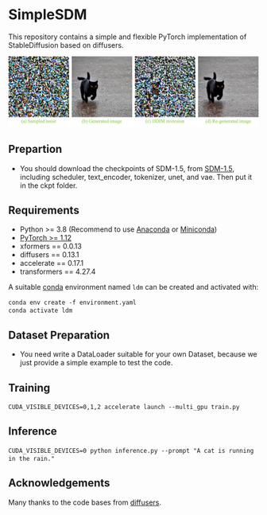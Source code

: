 # SimpleSDM
This repository contains a simple and flexible PyTorch implementation of StableDiffusion based on diffusers.

<div align="center">
   <img src="example/example.png">
</div>

## Prepartion
- You should download the checkpoints of SDM-1.5, from [SDM-1.5](https://huggingface.co/stable-diffusion-v1-5/stable-diffusion-v1-5), including scheduler, text_encoder, tokenizer, unet, and vae. Then put it in the ckpt folder.

## Requirements
- Python >= 3.8 (Recommend to use [Anaconda](https://www.anaconda.com/download/#linux) or [Miniconda](https://docs.conda.io/en/latest/miniconda.html))
- [PyTorch >= 1.12](https://pytorch.org/)
- xformers == 0.0.13
- diffusers == 0.13.1
- accelerate == 0.17.1
- transformers == 4.27.4

A suitable [conda](https://conda.io/) environment named `ldm` can be created
and activated with:

```
conda env create -f environment.yaml
conda activate ldm
```

## Dataset Preparation
- You need write a DataLoader suitable for your own Dataset, because we just provide a simple example to test the code.

## Training
```
CUDA_VISIBLE_DEVICES=0,1,2 accelerate launch --multi_gpu train.py
```

## Inference
```
CUDA_VISIBLE_DEVICES=0 python inference.py --prompt "A cat is running in the rain."
```

## Acknowledgements
Many thanks to the code bases from [diffusers](https://github.com/huggingface/diffusers).
